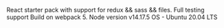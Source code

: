React starter pack with support for redux && sass && files.
Full testing support
Build on webpack 5.
Node version v14.17.5
OS - Ubuntu 20.04 LTS
